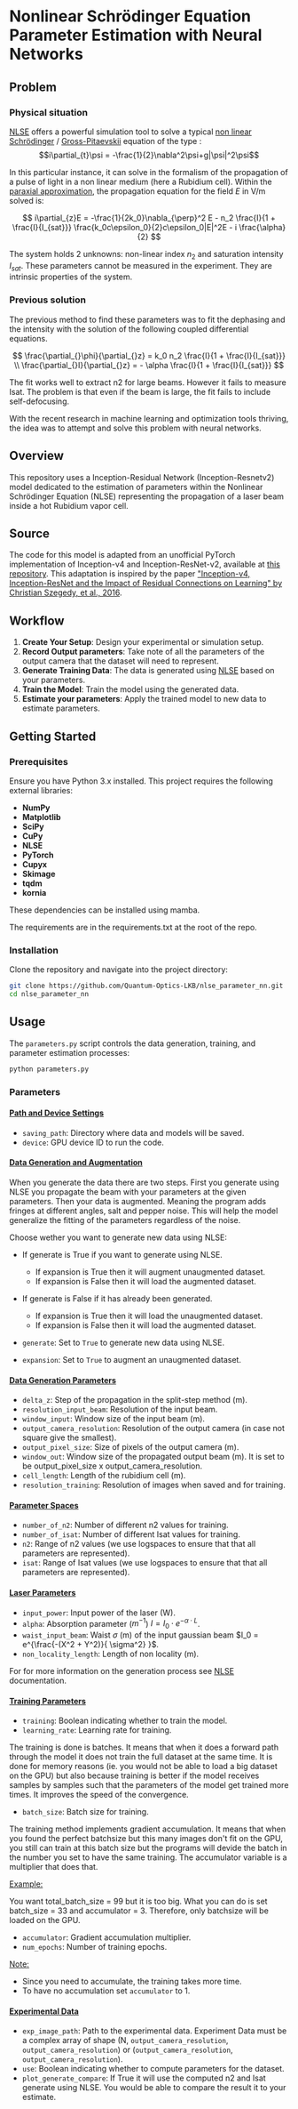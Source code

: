 # Nonlinear Schrödinger Equation Parameter Estimation with Neural Networks

## Problem

### Physical situation

[NLSE](https://github.com/Quantum-Optics-LKB/NLSE) offers a powerful simulation tool to solve a typical [non linear Schrödinger](https://en.wikipedia.org/wiki/Nonlinear_Schr%C3%B6dinger_equation) / [Gross-Pitaevskii](https://en.wikipedia.org/wiki/Gross%E2%80%93Pitaevskii_equation) equation of the type :
$$i\partial_{t}\psi = -\frac{1}{2}\nabla^2\psi+g|\psi|^2\psi$$

In this particular instance, it can solve in the formalism of the propagation of a pulse of light in a non linear medium (here a Rubidium cell).
Within the [paraxial approximation](https://en.wikipedia.org/wiki/Paraxial_approximation), the propagation equation for the field $E$ in V/m solved is:

$$
i\partial_{z}E = -\frac{1}{2k_0}\nabla_{\perp}^2 E - n_2 \frac{I}{1 + \frac{I}{I_{sat}}} \frac{k_0c\epsilon_0}{2}c\epsilon_0|E|^2E - i \frac{\alpha}{2}
$$

The system holds 2 unknowns: non-linear index $n_2$ and saturation intensity $I_{sat}$.
These parameters cannot be measured in the experiment. They are intrinsic properties of the system.

### Previous solution

The previous method to find these parameters was to fit the dephasing and the intensity with the solution of the following coupled differential equations.

$$
\frac{\partial_{}\phi}{\partial_{}z} = k_0 n_2 \frac{I}{1 + \frac{I}{I_{sat}}} \\
\frac{\partial_{}I}{\partial_{}z} = - \alpha \frac{I}{1 + \frac{I}{I_{sat}}}
$$

The fit works well to extract n2 for large beams. However it fails to measure Isat. The problem is that even if the beam is large, the fit fails to include self-defocusing.

With the recent research in machine learning and optimization tools thriving, the idea was to attempt and solve this problem with neural networks. 

## Overview

This repository uses a Inception-Residual Network (Inception-Resnetv2) model dedicated to the estimation of parameters within the Nonlinear Schrödinger Equation (NLSE) representing the propagation of a laser beam inside a hot Rubidium vapor cell.

## Source

The code for this model is adapted from an unofficial PyTorch implementation of Inception-v4 and Inception-ResNet-v2, available at [this repository](https://github.com/zhulf0804/Inceptionv4_and_Inception-ResNetv2.PyTorch). This adaptation is inspired by the paper ["Inception-v4, Inception-ResNet and the Impact of Residual Connections on Learning" by Christian Szegedy, et al., 2016](https://doi.org/10.48550/arXiv.1602.07261).


## Workflow

1. **Create Your Setup**: Design your experimental or simulation setup.
2. **Record Output parameters**: Take note of all the parameters of the output camera that the dataset will need to represent.
3. **Generate Training Data**: The data is generated using [NLSE](https://github.com/Quantum-Optics-LKB/NLSE) based on your parameters.
4. **Train the Model**: Train the model using the generated data.
5. **Estimate your parameters**: Apply the trained model to new data to estimate parameters.

## Getting Started

### Prerequisites

Ensure you have Python 3.x installed. This project requires the following external libraries:

- **NumPy**
- **Matplotlib**
- **SciPy**
- **CuPy**
- **NLSE**
- **PyTorch**
- **Cupyx**
- **Skimage**
- **tqdm**
- **kornia**

These dependencies can be installed using mamba.

The requirements are in the requirements.txt at the root of the repo.

### Installation

Clone the repository and navigate into the project directory:

```bash
git clone https://github.com/Quantum-Optics-LKB/nlse_parameter_nn.git
cd nlse_parameter_nn
```

## Usage

The `parameters.py` script controls the data generation, training, and parameter estimation processes:

```bash
python parameters.py
```
### Parameters

#### <ins>Path and Device Settings<ins>
- `saving_path`: Directory where data and models will be saved.
- `device`: GPU device ID to run the code.

#### <ins>Data Generation and Augmentation<ins>
When you generate the data there are two steps.
First you generate using NLSE you propagate the beam with your parameters at the given parameters. Then your data is augmented. Meaning the program adds fringes at different angles, salt and pepper noise. 
This will help the model generalize the fitting of the parameters regardless of the noise.

Choose wether you want to generate new data using NLSE:

- If generate is True if you want to generate using NLSE.
    - If expansion is True then it will augment unaugmented dataset.
    - If expansion is False then it will load the augmented dataset.
- If generate is False if it has already been generated.
    - If expansion is True then it will load the unaugmented dataset.
    - If expansion is False then it will load the augmented dataset.


- `generate`: Set to `True` to generate new data using NLSE.
- `expansion`: Set to `True` to augment an unaugmented dataset.

#### <ins>Data Generation Parameters<ins>
- `delta_z`: Step of the propagation in the split-step method (m).
- `resolution_input_beam`: Resolution of the input beam.
- `window_input`: Window size of the input beam (m).
- `output_camera_resolution`: Resolution of the output camera (in case not square give the smallest).
- `output_pixel_size`: Size of pixels of the output camera (m).
- `window_out`: Window size of the propagated output beam (m). It is set to be output_pixel_size x output_camera_resolution.
- `cell_length`: Length of the rubidium cell (m).
- `resolution_training`: Resolution of images when saved and for training.

#### <ins>Parameter Spaces<ins>
- `number_of_n2`: Number of different n2 values for training.
- `number_of_isat`: Number of different Isat values for training.
- `n2`: Range of n2 values (we use logspaces to ensure that that all parameters are represented).
- `isat`: Range of Isat values (we use logspaces to ensure that that all parameters are represented).

#### <ins>Laser Parameters<ins>
- `input_power`: Input power of the laser (W).
- `alpha`: Absorption parameter ($m^{-1}$) $I = I_0 \cdot e^{-\alpha \cdot L}$.
- `waist_input_beam`: Waist $\sigma$ (m) of the input gaussian beam $I_0 = e^{\frac{-(X^2 + Y^2)}{ \sigma^2} }$.
- `non_locality_length`: Length of non locality (m).

For for more information on the generation process see [NLSE](https://github.com/Quantum-Optics-LKB/NLSE) documentation.

#### <ins>Training Parameters<ins>
- `training`:  Boolean indicating whether to train the model.
- `learning_rate`: Learning rate for training.

The training is done is batches.
It means that when it does a forward path through the model it does not train the full dataset at the same time.
It is done for memory reasons (ie. you would not be able to load a big dataset on the GPU) but also because
training is better if the model receives samples by samples such that the parameters of the model get trained more times.
It improves the speed of the convergence.

- `batch_size`: Batch size for training.

The training method implements gradient accumulation.
It means that when you found the perfect batchsize but this many images don't fit on the GPU, you still can train at this batch size but the programs will devide the batch in the number you set to have the same training.
The accumulator variable is a multiplier that does that.

<ins>Example:<ins>

 You want total_batch_size = 99 but it is too big. What you can do is set batch_size = 33 and accumulator = 3. Therefore, only batchsize will be loaded on the GPU.

- `accumulator`: Gradient accumulation multiplier.
- `num_epochs`: Number of training epochs.

<ins>Note<ins>: 

- Since you need to accumulate, the training takes more time.
- To have no accumulation set `accumulator` to 1.

#### <ins>Experimental Data<ins>
- `exp_image_path`: Path to the experimental data. Experiment Data must be a complex array of shape (N, `output_camera_resolution`, `output_camera_resolution`) or (`output_camera_resolution`, `output_camera_resolution`).
- `use`: Boolean indicating whether to compute parameters for the dataset.
- `plot_generate_compare`: If True it will use the computed n2 and Isat generate using NLSE. You would be able to compare the result it to your estimate.